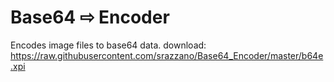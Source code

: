 # Base64 &#8680; Encoder
Encodes image files to base64 data.
download: https://raw.githubusercontent.com/srazzano/Base64_Encoder/master/b64e.xpi
